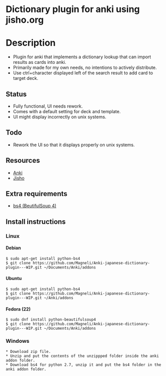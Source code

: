 # Dictionary plugin for anki using jisho.org

# Description

   * Plugin for anki that implements a dictionary lookup that can import results as cards into anki.
   * Primarily made for my own needs, no intentions to actively distribute.
   * Use ctrl+character displayed left of the search result to add card to target deck.

## Status

   * Fully functional, UI needs rework.
   * Comes with a default setting for deck and template.
   * UI might display incorrectly on unix systems.

## Todo

   * Rework the UI so that it displays properly on unix systems.


## Resources

   * [Anki](http://ankisrs.net/)
   * [Jisho](http://classic.jisho.org/)

## Extra requirements

   * [bs4 (BeutifulSoup 4)](https://pypi.python.org/pypi/beautifulsoup4/)


## Install instructions

### Linux

#### Debian

    $ sudo apt-get install python-bs4
    $ git clone https://github.com/Magneli/Anki-japanese-dictionary-plugin---WIP.git ~/Documents/Anki/addons

#### Ubuntu

    $ sudo apt-get install python-bs4
    $ git clone https://github.com/Magneli/Anki-japanese-dictionary-plugin---WIP.git ~/Anki/addons

#### Fedora (22)

    $ sudo dnf install python-beautifulsoup4
    $ git clone https://github.com/Magneli/Anki-japanese-dictionary-plugin---WIP.git ~/Documents/Anki/addons

### Windows

    * Download zip file.
    * Unzip and put the contents of the unzippped folder inside the anki addon folder.
    * Download bs4 for python 2.7, unzip it and put the bs4 folder in the anki addon folder.
